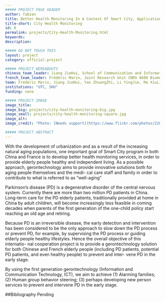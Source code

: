 ```yaml
---
##### PROJECT PAGE HEADER
author: fabien
title: Better Health Monitoring In A Context Of Smart City, Application To Parkinson's Diseases
title-short: City Health Monitoring
id: 6
permalink: projects/City-Health-Monitoring.html
keywords: 
description:

##### DO NOT TOUCH THIS
layout: project
category: official-project

##### PROJECT WEREABOUTS
chinese_team_leader: Jiang JieHui, School of Communication and Information Technology, SHU
french_team_leader: Frédéric Marin, Joint Research Unit CNRS 6600 Biomechanics and Bioengineering, UTC
team: Frédéric Marin, Jiang JieHui, Yan ZhuangZhi, Li YingJie, Ma XiuLi
institutions: "UTC, SHU"
funding: none

##### PROJECT IMAGE
image_title: 
image_big: projects/city-health-monitoring-big.jpg
image_small: projects/city-health-monitoring-square.jpg
image_alt:
image_credit: "Photo: [Needs support](https://www.flickr.com/photos/22026003@N04/7983696369) by [Joris Louwes](https://www.flickr.com/photos/jorislouwes/) , licensed under [CC BY 2.0](https://creativecommons.org/licenses/by/2.0/) / Cropped"

##### PROJECT ABSTRACT
---
```

With the development of urbanization and as a result of the increasing natural aging populations, one important goal of Smart City program in both China and France is to develop better health monitoring services, in order to provide elderly people healthy and independent living. As a possible approach, gerontechnology aims to provide innovative solutions both for aging people themselves and the medi- cal care staff and family in order to contribute to what is referred to as “well-aging”

Parkinson’s disease (PD) is a degenerative disorder of the central nervous system. Currently there are more than two million PD patients in China. Long-term care for the PD elderly patients, traditionally provided at home in China by adult children, will become increasingly less feasible in coming decades when parents of the first generation of the one-child policy start reaching an old age and retiring.

Because PD is an irreversible disease, the early detection and intervention has been considered to be the only approach to slow down the PD process or prevent PD, for example, by supervising the PD process or guiding elderly people healthy lifestyles. Hence the overall objective of this internatio- nal cooperation project is to provide a gerontechnology solution for both Chinese and French elderly people (including PD patients, potential PD patients, and even healthy people) to prevent and inter- vene PD in the early stage.

By using the first generation gerontechnology (Information and Communication Technology, ICT), we aim to achieve (1) Alarming families; (2) Human group behavior steering; (3) perhaps developing new person services to prevent and intervene PD in the early stage.

##Bibliography
Pending
